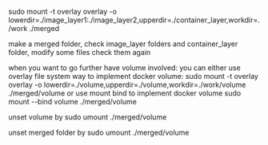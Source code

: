 sudo mount -t overlay overlay -o lowerdir=./image_layer1:./image_layer2,upperdir=./container_layer,workdir=./work ./merged

make a merged folder, check image_layer folders and container_layer folder, modify some files check them again

when you want to go further have volume involved:
you can either use overlay file system way to implement docker volume:
sudo mount -t overlay overlay -o lowerdir=./volume,upperdir=./volume,workdir=./work/volume ./merged/volume
or
use mount bind to implement docker volume
sudo mount --bind volume ./merged/volume


unset volume by
sudo umount ./merged/volume

unset merged folder by
sudo umount ./merged/volume

